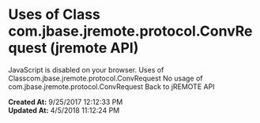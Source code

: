 # Uses of Class com.jbase.jremote.protocol.ConvRequest (jremote API)

JavaScript is disabled on your browser. Uses of Classcom.jbase.jremote.protocol.ConvRequest No usage of com.jbase.jremote.protocol.ConvRequest Back to jREMOTE API  

**Created At:** 9/25/2017 12:12:33 PM  
**Updated At:** 4/5/2018 11:12:24 PM  

